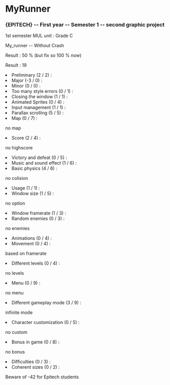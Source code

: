 <h1>MyRunner</h1>
<h3>{EPITECH} -- First year -- Semester 1 -- second graphic project</h3>

<p>1st semester MUL unit : Grade C</p>

<p>My_runner -- Without Crash</p>

<p>Result : 50 % (but fix so 100 % now)</p>

<p>Result : 19</p>
  <li>Preliminary (2 / 2) :</li>
  <li>Major (-3 / 0) :</li>
  <li>Minor (0 / 0) :</li>
  <li>Too many style errors (0 / 1) :</li>
  <li>Closing the window (1 / 1) :</li>
  <li>Animated Sprites (0 / 4) :</li>
  <p<no animation</p>
  <li>Input management (1 / 1) :</li>
  <li>Parallax scrolling (5 / 5) :</li>
  <li>Map (0 / 7) :</li>
  <p>no map</p>
  <li>Score (2 / 4) :</li>
  <p>no highscore</p>
  <li>Victory and defeat (0 / 5) :</li>
  <li>Music and sound effect (1 / 6) :</li>
  <li>Basic physics (4 / 6) :</li>
  <p>no colision</p>
  <li>Usage (1 / 1) :</li>
  <li>Window size (1 / 5) :</li>
  <p>no option</p>
  <li>Window framerate (1 / 3) :</li>
  <li>Random enemies (0 / 3) :</li>
  <p>no enemies</p>
  <li>Animations (0 / 4) :</li>
  <li>Movement (0 / 4) :</li>
  <p>based on framerate</p>
  <li>Different levels (0 / 4) :</li>
  <p>no levels</p>
  <li>Menu (0 / 9) :</li>
  <p>no menu</p>
  <li>Different gameplay mode (3 / 9) :</li>
  <p>infinite mode</p>
  <li>Character customization (0 / 5) :</li>
  <p>no custom</p>
  <li>Bonus in game (0 / 8) :</li>
  <p>no bonus</p>
  <li>Difficulties (0 / 3) :</li>
  <li>Coherent sizes (0 / 2) :</li>
  <p></p>
<p>Beware of -42 for Epitech students</p>
